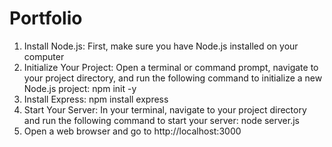 # Portfolio
1) Install Node.js: First, make sure you have Node.js installed on your computer
2) Initialize Your Project: Open a terminal or command prompt, navigate to your project directory, and run the following command to initialize a new Node.js project: npm init -y
3) Install Express: npm install express
4) Start Your Server: In your terminal, navigate to your project directory and run the following command to start your server: node server.js
5) Open a web browser and go to http://localhost:3000
